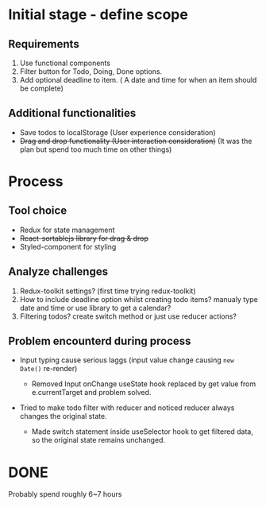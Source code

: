# Initial stage - define scope

## Requirements

1. Use functional components
2. Filter button for Todo, Doing, Done options.
3. Add optional deadline to item. ( A date and time for when an item should be complete)

## Additional functionalities

- Save todos to localStorage (User experience consideration)
- ~~Drag and drop functionality (User interaction consideration)~~ (It was the plan but spend too much time on other things)

# Process

## Tool choice

- Redux for state management
- ~~React-sortablejs library for drag & drop~~
- Styled-component for styling

## Analyze challenges

1. Redux-toolkit settings? (first time trying redux-toolkit)
2. How to include deadline option whilst creating todo items? manualy type date and time or use library to get a calendar?
3. Filtering todos? create switch method or just use reducer actions?

## Problem encounterd during process

- Input typing cause serious laggs (input value change causing `new Date()` re-render)

  - Removed Input onChange useState hook replaced by get value from e.currentTarget and problem solved.

- Tried to make todo filter with reducer and noticed reducer always changes the original state.
  - Made switch statement inside useSelector hook to get filtered data, so the original state remains unchanged.

# DONE

Probably spend roughly 6~7 hours
